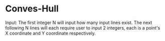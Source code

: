 # Conves-Hull
Input: The first integer N will input how many input lines exist. The next following N lines will each require user to input 2 integers, each is a point's X coordinate and Y coordinate respectively. 
